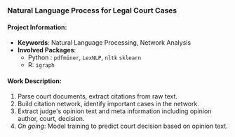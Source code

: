 ### Natural Language Process for Legal Court Cases

#### Project Information:

- **Keywords**: Natural Language Processing, Network Analysis
- **Involved Packages**:  
  - Python : `pdfminer`, `LexNLP`, `nltk` `sklearn`
  - R:  `igraph`

#### Work Description: 

1. Parse court documents, extract citations from raw text.
2. Build citation network, identify important cases in the network.
3. Extract judge's opinion text and meta information including opinion author, court, decision.
4. *On going*: Model training to predict court decision based on opinion text.

